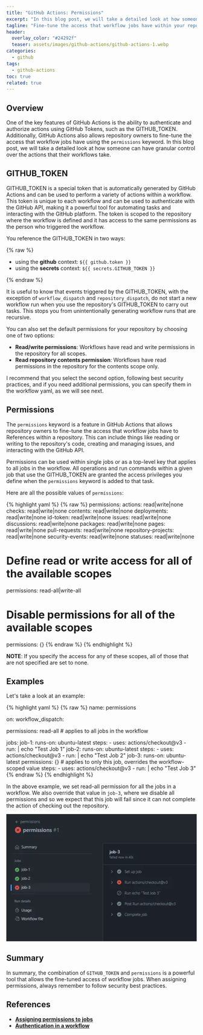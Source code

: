 ```yaml
---
title: "GitHub Actions: Permissions"
excerpt: "In this blog post, we will take a detailed look at how someone can have granular control over the actions that their workflows take."
tagline: "Fine-tune the access that workflow jobs have within your repository"
header:
  overlay_color: "#24292f"
  teaser: assets/images/github-actions/github-actions-1.webp
categories:
  - github
tags:
  - github-actions
toc: true
related: true
---
```


## Overview

One of the key features of GitHub Actions is the ability to authenticate and authorize actions using GitHub Tokens, such as the GITHUB_TOKEN. Additionally, GitHub Actions also allows repository owners to fine-tune the access that workflow jobs have using the `permissions` keyword. In this blog post, we will take a detailed look at how someone can have granular control over the actions that their workflows take.

## GITHUB_TOKEN

GITHUB_TOKEN is a special token that is automatically generated by GitHub Actions and can be used to perform a variety of actions within a workflow. This token is unique to each workflow and can be used to authenticate with the GitHub API, making it a powerful tool for automating tasks and interacting with the GitHub platform. The token is scoped to the repository where the workflow is defined and it has access to the same permissions as the person who triggered the workflow.

You reference the GITHUB_TOKEN in two ways:

{% raw %}

- using the **github**  context: `${{ github.token }}`
- using the **secrets** context: `${{ secrets.GITHUB_TOKEN }}`

{% endraw %}

It is useful to know that events triggered by the GITHUB_TOKEN, with the exception of `workflow_dispatch` and `repository_dispatch`, do not start a new workflow run when you use the repository's GITHUB_TOKEN to carry out tasks. This stops you from unintentionally generating workflow runs that are recursive.

You can also set the default permissions for your repository by choosing one of two options:

- **Read/write permissions**: Workflows have read and write permissions in the repository for all scopes.
- **Read repository contents permission**: Workflows have read permissions in the repository for the contents scope only.

I recommend that you select the second option, following best security practices, and if you need additional permissions, you can specify them in the workflow yaml, as we will see next.

## Permissions

The `permissions` keyword is a feature in GitHub Actions that allows repository owners to fine-tune the access that workflow jobs have to References within a repository. This can include things like reading or writing to the repository's code, creating and managing issues, and interacting with the GitHub API.

Permissions can be used within single jobs or as a top-level key that applies to all jobs in the workflow. All operations and run commands within a given job that use the GITHUB_TOKEN are granted the access privileges you define when the `permissions` keyword is added to that task.

Here are all the possible values of `permissions`:

{% highlight yaml %}
{% raw %}
permissions:
  actions: read|write|none
  checks: read|write|none
  contents: read|write|none
  deployments: read|write|none
  id-token: read|write|none
  issues: read|write|none
  discussions: read|write|none
  packages: read|write|none
  pages: read|write|none
  pull-requests: read|write|none
  repository-projects: read|write|none
  security-events: read|write|none
  statuses: read|write|none

# Define read or write access for all of the available scopes

permissions: read-all|write-all

# Disable permissions for all of the available scopes

permissions: {}
{% endraw %}
{% endhighlight %}

**NOTE**: If you specify the access for any of these scopes, all of those that are not specified are set to none.

## Examples

Let's take a look at an example:

{% highlight yaml %}
{% raw %}
name: permissions

on:
  workflow_dispatch:

permissions: read-all # applies to all jobs in the workflow

jobs:
  job-1:
    runs-on: ubuntu-latest
    steps:
      - uses: actions/checkout@v3
      - run: |
          echo "Test Job 1"
  job-2:
    runs-on: ubuntu-latest
    steps:
      - uses: actions/checkout@v3
      - run: |
          echo "Test Job 2"
  job-3:
    runs-on: ubuntu-latest
    permissions: {} # applies to only this job, overrides the workflow-scoped value
    steps:
      - uses: actions/checkout@v3
      - run: |
          echo "Test Job 3"
{% endraw %}
{% endhighlight %}

In the above example, we set read-all permission for all the jobs in a workflow. We also override that value in `job-3`, where we disable all permissions and so we expect that this job will fail since it can not complete the action of checking out the repository.

![permissions](/assets/images/github-actions/permissions.webp)

## Summary

In summary, the combination of `GITHUB_TOKEN` and `permissions` is a powerful tool that allows the fine-tuned access of workflow jobs. When assigning permissions, always remember to follow security best practices.

## References

- [**Assigning permissions to jobs**](https://docs.github.com/en/actions/using-jobs/assigning-permissions-to-jobs)
- [**Authentication in a workflow**](https://docs.github.com/en/actions/reference/authentication-in-a-workflow)

